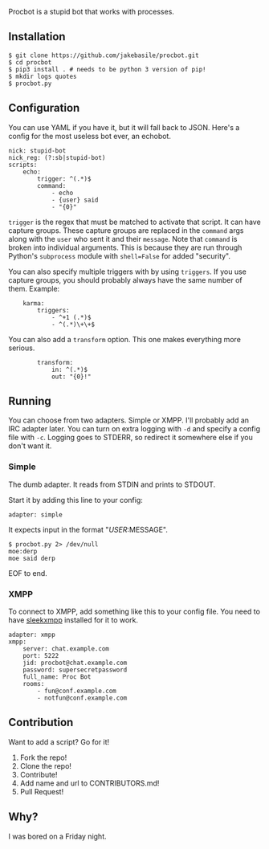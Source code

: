 Procbot is a stupid bot that works with processes.

## Installation

    $ git clone https://github.com/jakebasile/procbot.git
    $ cd procbot
    $ pip3 install . # needs to be python 3 version of pip!
    $ mkdir logs quotes
    $ procbot.py

## Configuration

You can use YAML if you have it, but it will fall back to JSON. Here's a config for the most useless bot ever, an echobot.

    nick: stupid-bot
    nick_reg: (?:sb|stupid-bot)
    scripts:
        echo:
            trigger: ^(.*)$
            command:
                - echo
                - {user} said
                - "{0}"

`trigger` is the regex that must be matched to activate that script. It can have capture groups. These capture groups are replaced in the `command` args along with the `user` who sent it and their `message`. Note that `command` is broken into individual arguments. This is because they are run through Python's `subprocess` module with `shell=False` for added "security".

You can also specify multiple triggers with by using `triggers`. If you use capture groups, you should probably always have the same number of them. Example:

        karma:
            triggers:
                - ^+1 (.*)$
                - ^(.*)\+\+$
        

You can also add a `transform` option. This one makes everything more serious.

            transform:
                in: ^(.*)$
                out: "{0}!"

## Running

You can choose from two adapters. Simple or XMPP. I'll probably add an IRC adapter later. You can turn on extra logging with `-d` and specify a config file with `-c`. Logging goes to STDERR, so redirect it somewhere else if you don't want it.

### Simple

The dumb adapter. It reads from STDIN and prints to STDOUT.

Start it by adding this line to your config:

    adapter: simple

It expects input in the format "$USER:$MESSAGE". 

    $ procbot.py 2> /dev/null
    moe:derp
    moe said derp

EOF to end.

### XMPP

To connect to XMPP, add something like this to your config file. You need to have [sleekxmpp][] installed for it to work.

    adapter: xmpp
    xmpp:
        server: chat.example.com
        port: 5222
        jid: procbot@chat.example.com
        password: supersecretpassword
        full_name: Proc Bot
        rooms:
            - fun@conf.example.com
            - notfun@conf.example.com

## Contribution

Want to add a script? Go for it!

1. Fork the repo!
2. Clone the repo!
3. Contribute!
4. Add name and url to CONTRIBUTORS.md!
5. Pull Request!

## Why?

I was bored on a Friday night.


[PyYAML]: http://pyyaml.org/wiki/PyYAML
[sleekxmpp]: http://sleekxmpp.com
